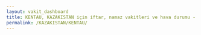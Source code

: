```yaml
---
layout: vakit_dashboard
title: KENTAU, KAZAKISTAN için iftar, namaz vakitleri ve hava durumu - ilçe/eyalet seç
permalink: /KAZAKISTAN/KENTAU/
---
```


<script type="text/javascript">
  var GLOBAL_COUNTRY = 'KAZAKISTAN';
  var GLOBAL_CITY = 'KENTAU';
  var GLOBAL_STATE = '';
  var lat = 72;
  var lon = 21;
</script>
